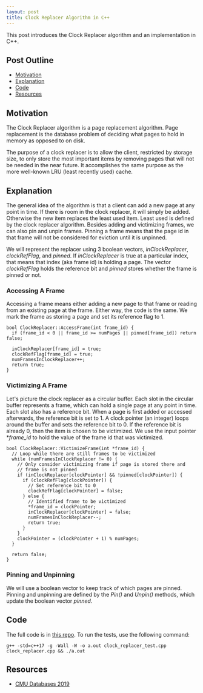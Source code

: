 ```yaml
---
layout: post
title: Clock Replacer Algorithm in C++
---
```

This post introduces the Clock Replacer algorithm and an implementation in C++.

## Post Outline
- [Motivation](#motivation)
- [Explanation](#explanation)
- [Code](#code)
- [Resources](#resources)

## Motivation
The Clock Replacer algorithm is a page replacement algorithm.
Page replacement is the database problem of deciding what pages to hold in memory as opposed to on disk.

The purpose of a clock replacer is to allow the client, restricted by storage size, to only store the most important items by removing pages that will not be needed in the near future.
It accomplishes the same purpose as the more well-known LRU (least recently used) cache.

## Explanation

The general idea of the algorithm is that a client can add a new page at any point in time. 
If there is room in the clock replacer, it will simply be added.
Otherwise the new item replaces the least used item.
Least used is defined by the clock replacer algorithm.
Besides adding and victimizing frames, we can also pin and unpin frames.
Pinning a frame means that the page id in that frame will not be considered for eviction until it is unpinned.

We will represent the replacer using 3 boolean vectors, *inClockReplacer*, *clockRefFlag*, and *pinned*.
If *inClockReplacer* is true at a particular index, that means that index (aka frame id) is holding a page. The vector *clockRefFlag* holds the reference bit and *pinned* stores whether the frame is pinned or not.

### Accessing A Frame
Accessing a frame means either adding a new page to that frame or reading from an existing page at the frame.
Either way, the code is the same.
We mark the frame as storing a page and set its reference flag to 1.

```
bool ClockReplacer::AccessFrame(int frame_id) {
  if (frame_id < 0 || frame_id >= numPages || pinned[frame_id]) return false;

  inClockReplacer[frame_id] = true;
  clockRefFlag[frame_id] = true;
  numFramesInClockReplacer++;
  return true;
}
```

### Victimizing A Frame
Let's picture the clock replacer as a circular buffer.
Each slot in the circular buffer represents a frame, which can hold a single page at any point in time.
Each slot also has a reference bit.
When a page is first added or accessed afterwards, the reference bit is set to 1.
A clock pointer (an integer) loops around the buffer and sets the reference bit to 0. 
If the reference bit is already 0, then the item is chosen to be victimized.
We use the input pointer **frame_id* to hold the value of the frame id that was victimized.

```
bool ClockReplacer::VictimizeFrame(int *frame_id) {
  // Loop while there are still frames to be victimized
  while (numFramesInClockReplacer != 0) {
    // Only consider victimizing frame if page is stored there and 
    // frame is not pinned
    if (inClockReplacer[clockPointer] && !pinned[clockPointer]) {
      if (clockRefFlag[clockPointer]) {
        // Set reference bit to 0
        clockRefFlag[clockPointer] = false;
      } else {
        // Identified frame to be victimized
        *frame_id = clockPointer;
        inClockReplacer[clockPointer] = false;
        numFramesInClockReplacer--;
        return true;
      }
    }
    clockPointer = (clockPointer + 1) % numPages;
  }

  return false;
}
```

### Pinning and Unpinning
We will use a boolean vector to keep track of which pages are pinned.
Pinning and unpinning are defined by the *Pin()* and *Unpin()* methods, which update the boolean vector *pinned*.

## Code

The full code is in [this repo](https://github.com/andrew128/ClockReplacer).
To run the tests, use the following command:
```
g++ -std=c++17 -g -Wall -W -o a.out clock_replacer_test.cpp clock_replacer.cpp && ./a.out
```

## Resources
- [CMU Databases 2019](https://15445.courses.cs.cmu.edu/fall2019/project1/)

